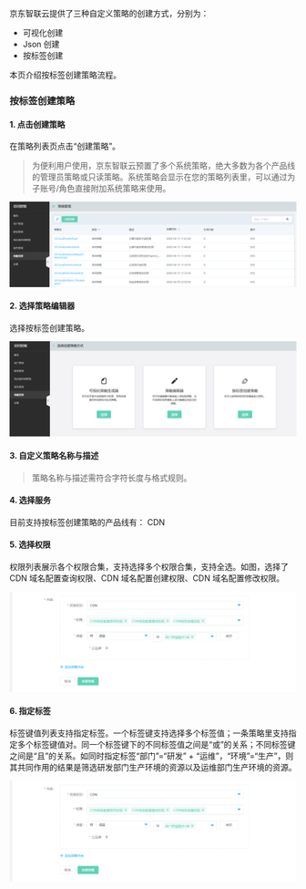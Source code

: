 京东智联云提供了三种自定义策略的创建方式，分别为：
- 可视化创建
- Json 创建
- 按标签创建

本页介绍按标签创建策略流程。

### 按标签创建策略

#### 1. 点击创建策略
在策略列表页点击“创建策略”。
> 为便利用户使用，京东智联云预置了多个系统策略，绝大多数为各个产品线的管理员策略或只读策略。系统策略会显示在您的策略列表里，可以通过为子账号/角色直接附加系统策略来使用。


![](../../../../../../image/IAM/PolicyNew/policylist.png)

#### 2. 选择策略编辑器
选择按标签创建策略。

![](../../../../../../image/IAM/PolicyNew/UIcreate.png)

#### 3. 自定义策略名称与描述
> 策略名称与描述需符合字符长度与格式规则。


#### 4. 选择服务

目前支持按标签创建策略的产品线有： CDN

#### 5. 选择权限

权限列表展示各个权限合集，支持选择多个权限合集，支持全选。如图，选择了 CDN 域名配置查询权限、CDN 域名配置创建权限、CDN 域名配置修改权限。

![](../../../../../../image/IAM/PolicyNew/tag1.png)

#### 6. 指定标签

标签键值列表支持指定标签。一个标签键支持选择多个标签值；一条策略里支持指定多个标签键值对。同一个标签键下的不同标签值之间是“或”的关系；不同标签键之间是“且”的关系。如同时指定标签“部门”=“研发” + “运维”，“环境”=“生产”，则其共同作用的结果是筛选研发部门生产环境的资源以及运维部门生产环境的资源。



![](../../../../../../image/IAM/PolicyNew/tag1.png)
